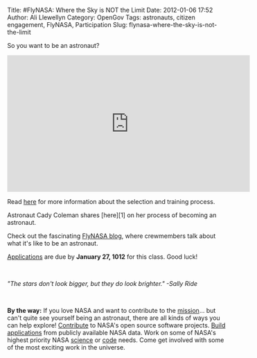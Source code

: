 Title: #FlyNASA: Where the Sky is NOT the Limit
Date: 2012-01-06 17:52
Author: Ali Llewellyn
Category: OpenGov
Tags: astronauts, citizen engagement, FlyNASA, Participation
Slug: flynasa-where-the-sky-is-not-the-limit

So you want to be an astronaut?

<iframe src="http://www.youtube.com/embed/cjmJrqRgdsQ" frameborder="0" width="560" height="315"></iframe>

<p>
<script type="text/javascript" src="http://cdn-akm.vmixcore.com/vmixcore/js?auto_play=0&amp;cc_default_off=1&amp;player_name=uvp&amp;width=512&amp;height=332&amp;player_id=1aa0b90d7d31305a75d7fa03bc403f5a&amp;t=V0NUKBELjxAcaGXPjMNXqWBulKe4NgA7hq"></script>
  
Read [here][] for more information about the selection and training
process.

</p>
Astronaut Cady Coleman shares [here][1] on her process of becoming an
astronaut.

Check out the fascinating [FlyNASA blog][], where crewmembers talk about
what it's like to be an astronaut.

[Applications][] are due by **January 27, 1012** for this class. Good
luck!

 

*"The stars don't look bigger, but they do look brighter." -Sally Ride*

 

**By the way:** If you love NASA and want to contribute to the
[mission][]... but can't quite see yourself being an astronaut, there
are all kinds of ways you can help explore! [Contribute][] to NASA's
open source software projects. [Build applications][] from publicly
available NASA data. Work on some of NASA's highest priority NASA
[science][] or [code][] needs. Come get involved with some of the most
exciting work in the universe.

 

  [here]: http://www.nasa.gov/centers/johnson/pdf/606877main_FS-2011-11-057-JSC-astro_trng.pdf
  [1]: http://spaceflight.nasa.gov/outreach/jobsinfo/astronaut101.html
  [FlyNASA blog]: http://blogs.nasa.gov/cm/newui/blog/viewpostlist.jsp?blogname=flynasa
  [Applications]: http://www.usajobs.gov/GetJob/ViewDetails/302967000
  [mission]: http://www.nasa.gov/about/highlights/what_does_nasa_do.html
  [Contribute]: http://code.nasa.gov/
  [Build applications]: http://data.nasa.gov/
  [science]: https://www.innocentive.com/pavilion/NASA
  [code]: http://community.topcoder.com/ntl/
